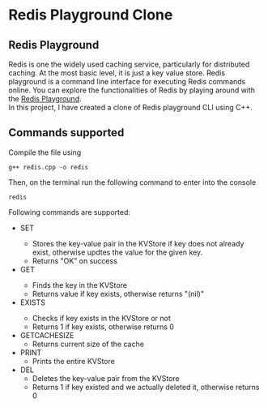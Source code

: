 # Redis Playground Clone

## Redis Playground
Redis is one the widely used caching service, particularly for distributed caching. At the most basic level, it is just a key value store. Redis playground is a command line interface for executing Redis commands online. You can explore the functionalities of Redis by playing around with the [Redis Playground](https://try.redis.io/).<br/>
In this project, I have created a clone of Redis playground CLI using C++.

## Commands supported
Compile the file using
```
g++ redis.cpp -o redis
```
Then, on the terminal run the following command to enter into the console
``` 
redis
```
Following commands are supported:
 * SET <key> <value><br/>
   * Stores the key-value pair in the KVStore if key does not already exist, otherwise updtes the value for the given key.
   * Returns "OK" on success
* GET <key><br/>
   * Finds the key in the KVStore
   * Returns value if key exists, otherwise returns "(nil)"
* EXISTS <key><br/>
   * Checks if key exists in the KVStore or not
   * Returns 1 if key exists, otherwise returns 0
* GETCACHESIZE
   * Returns current size of the cache
* PRINT
   * Prints the entire KVStore
* DEL
   * Deletes the key-value pair from the KVStore
   * Returns 1 if key existed and we actually deleted it, otherwise returns 0
